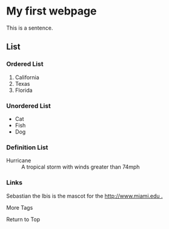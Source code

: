 <!DOCTYPE html>
<html>
<head>
	<meta charaset = “utf-8”>
	<!--<title>Flynn</title>-->
</head>
	
<body>
	<h1>My first webpage</h1>
	<p> This is a sentence.</p>
	
<h2>List</h2>
<h3> Ordered List</h2>
<ol>
	<li>California</li>
	<li>Texas</li>
	<li>Florida</li>
</ol>
<h3>Unordered List</h2>
<ul>
	<li>Cat</li>
	<li>Fish</li>
	<li>Dog</li>
</ul>
<h3>Definition List</h2>
<dl>
<dt>Hurricane</dt>
	<dd> A tropical storm with winds greater than 74mph</dd>
</dl>
<h3>Links</h3>
	<p>Sebastian the Ibis is the mascot for the <a href= "http://www.miami.edu">http://www.miami.edu .</a><p>
More Tags
		
Return to Top

</body>
</html>
